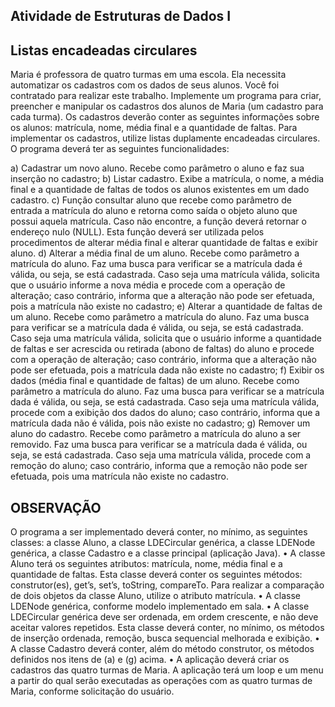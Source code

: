 ##                               Atividade de Estruturas de Dados I
##                                  Listas encadeadas circulares

Maria é professora de quatro turmas em uma escola. Ela necessita automatizar os cadastros com os dados de seus
alunos. Você foi contratado para realizar este trabalho. Implemente um programa para criar, preencher e manipular
os cadastros dos alunos de Maria (um cadastro para cada turma). Os cadastros deverão conter as seguintes
informações sobre os alunos: matrícula, nome, média final e a quantidade de faltas. Para implementar os cadastros,
utilize listas duplamente encadeadas circulares. O programa deverá ter as seguintes funcionalidades:

a) Cadastrar um novo aluno. Recebe como parâmetro o aluno e faz sua inserção no cadastro;
b) Listar cadastro. Exibe a matrícula, o nome, a média final e a quantidade de faltas de todos os alunos
existentes em um dado cadastro.
c) Função consultar aluno que recebe como parâmetro de entrada a matrícula do aluno e retorna como saída
o objeto aluno que possui aquela matrícula. Caso não encontre, a função deverá retornar o endereço nulo
(NULL). Esta função deverá ser utilizada pelos procedimentos de alterar média final e alterar
quantidade de faltas e exibir aluno.
d) Alterar a média final de um aluno. Recebe como parâmetro a matrícula do aluno. Faz uma busca para
verificar se a matrícula dada é válida, ou seja, se está cadastrada. Caso seja uma matrícula válida, solicita
que o usuário informe a nova média e procede com a operação de alteração; caso contrário, informa que a
alteração não pode ser efetuada, pois a matrícula não existe no cadastro;
e) Alterar a quantidade de faltas de um aluno. Recebe como parâmetro a matrícula do aluno. Faz uma busca
para verificar se a matrícula dada é válida, ou seja, se está cadastrada. Caso seja uma matrícula válida,
solicita que o usuário informe a quantidade de faltas e ser acrescida ou retirada (abono de faltas) do aluno
e procede com a operação de alteração; caso contrário, informa que a alteração não pode ser efetuada, pois
a matrícula dada não existe no cadastro;
f) Exibir os dados (média final e quantidade de faltas) de um aluno. Recebe como parâmetro a matrícula do
aluno. Faz uma busca para verificar se a matrícula dada é válida, ou seja, se está cadastrada. Caso seja uma
matrícula válida, procede com a exibição dos dados do aluno; caso contrário, informa que a matrícula dada
não é válida, pois não existe no cadastro;
g) Remover um aluno do cadastro. Recebe como parâmetro a matrícula do aluno a ser removido. Faz uma
busca para verificar se a matrícula dada é válida, ou seja, se está cadastrada. Caso seja uma matrícula
válida, procede com a remoção do aluno; caso contrário, informa que a remoção não pode ser efetuada, pois
uma matrícula não existe no cadastro.

## OBSERVAÇÃO

O programa a ser implementado deverá conter, no mínimo, as seguintes classes: a classe Aluno, a classe
LDECircular genérica, a classe LDENode genérica, a classe Cadastro e a classe principal (aplicação Java).
• A classe Aluno terá os seguintes atributos: matrícula, nome, média final e a quantidade de faltas. Esta classe
deverá conter os seguintes métodos: construtor(es), get’s, set’s, toString, compareTo. Para realizar a
comparação de dois objetos da classe Aluno, utilize o atributo matrícula.
• A classe LDENode genérica, conforme modelo implementado em sala.
• A classe LDECircular genérica deve ser ordenada, em ordem crescente, e não deve aceitar valores
repetidos. Esta classe deverá conter, no mínimo, os métodos de inserção ordenada, remoção, busca
sequencial melhorada e exibição.
• A classe Cadastro deverá conter, além do método construtor, os métodos definidos nos itens de (a) e (g)
acima.
• A aplicação deverá criar os cadastros das quatro turmas de Maria. A aplicação terá um loop e um menu a
partir do qual serão executadas as operações com as quatro turmas de Maria, conforme solicitação do
usuário.